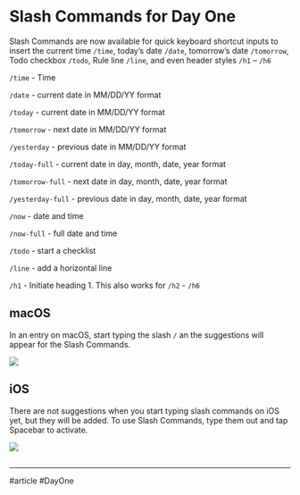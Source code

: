 # Slash Commands for Day One

Slash Commands are now available for quick keyboard shortcut inputs to insert the current time `/time`, today’s date `/date`, tomorrow’s date `/tomorrow`, Todo checkbox `/todo`, Rule line `/line`, and even header styles `/h1` – `/h6`

`/time` \- Time

`/date` \- current date in MM/DD/YY format

`/today` \- current date in MM/DD/YY format

`/tomorrow` \- next date in MM/DD/YY format

`/yesterday` \- previous date in MM/DD/YY format

`/today-full` \- current date in day, month, date, year format

`/tomorrow-full` \- next date in day, month, date, year format

`/yesterday-full` \- previous date in day, month, date, year format

`/now` \- date and time

`/now-full` \- full date and time

`/todo` \- start a checklist

`/line` \- add a horizontal line

`/h1` \- Initiate heading 1. This also works for `/h2` \- `/h6`

## macOS

In an entry on macOS, start typing the slash `/` an the suggestions will appear for the Slash Commands. 

![](https://downloads.intercomcdn.com/i/o/368273342/7a34e50cf69f6f54633b99a2/Screen+Shot+2021-07-27+at+10.22.55+AM.png)

## iOS

There are not suggestions when you start typing slash commands on iOS yet, but they will be added. To use Slash Commands, type them out and tap Spacebar to activate. 

![](https://downloads.intercomcdn.com/i/o/368268867/b28cbee62e6d249fd6344407/GIF+image-34F40EE038C9-1.gif)

## 


___

#article #DayOne